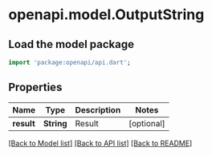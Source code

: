 # openapi.model.OutputString

## Load the model package
```dart
import 'package:openapi/api.dart';
```

## Properties
Name | Type | Description | Notes
------------ | ------------- | ------------- | -------------
**result** | **String** | Result | [optional] 

[[Back to Model list]](../README.md#documentation-for-models) [[Back to API list]](../README.md#documentation-for-api-endpoints) [[Back to README]](../README.md)


